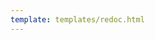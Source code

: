 ```yaml
---
template: templates/redoc.html
---
```


<redoc spec-url="../../apis/restapis/application.yaml" theme='{{redoc_theme}}'></redoc>
